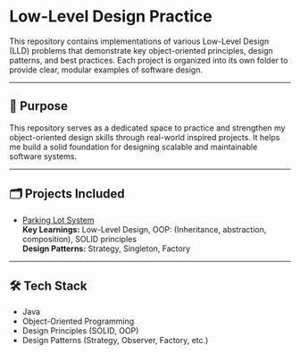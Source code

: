 # Low-Level Design Practice

This repository contains implementations of various Low-Level Design (LLD) problems that demonstrate key object-oriented principles, design patterns, and best practices. Each project is organized into its own folder to provide clear, modular examples of software design.

---

## 📌 Purpose

This repository serves as a dedicated space to practice and strengthen my object-oriented design skills through real-world inspired projects. It helps me build a solid foundation for designing scalable and maintainable software systems.

---

## 🗂️ Projects Included

- [Parking Lot System](./parking%20lot%20system)  
  **Key Learnings:** Low-Level Design, OOP: (Inheritance, abstraction, composition), SOLID principles  
  **Design Patterns:** Strategy, Singleton, Factory
---

## 🛠 Tech Stack

- Java
- Object-Oriented Programming
- Design Principles (SOLID, OOP)
- Design Patterns (Strategy, Observer, Factory, etc.)
